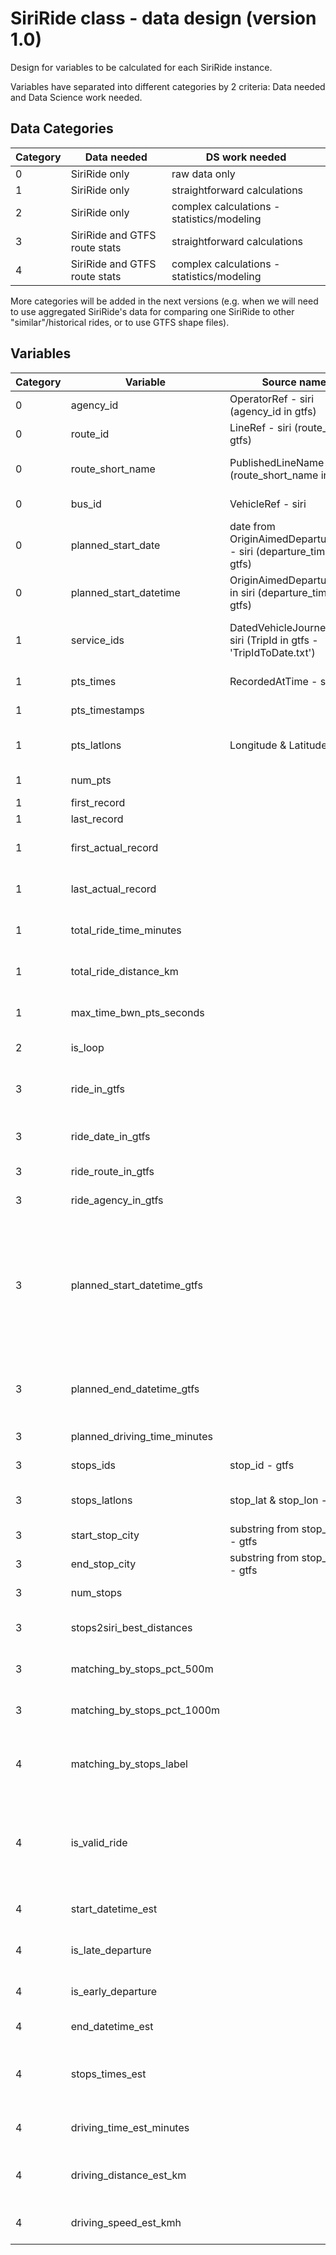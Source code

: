 # SiriRide class - data design (version 1.0)

Design for variables to be calculated for each SiriRide instance.

Variables have separated into different categories by 2 criteria: Data needed and Data Science work needed.

## Data Categories
Category | Data needed | DS work needed 
-- | -- | -- 
0 | SiriRide only | raw data only
1 | SiriRide only | straightforward calculations
2 | SiriRide only  | complex calculations - statistics/modeling 
3 | SiriRide and GTFS route stats | straightforward calculations
4 | SiriRide and GTFS route stats | complex calculations - statistics/modeling

More categories will be added in the next versions (e.g. when we will need to use aggregated  SiriRide's data for comparing one SiriRide to other "similar"/historical rides, or to use GTFS shape files). 

## Variables

Category | Variable | Source name | Desc | Dependencies | Dtype | Comments
-- | -- | -- | -- | -- | -- | --
0 | agency_id | OperatorRef - siri (agency_id in gtfs) | | **siri raw data** | int | SiriRide index    
0 | route_id | LineRef - siri (route_id in gtfs) | | **siri raw data** | int | SiriRide index    
0 | route_short_name | PublishedLineName - siri (route_short_name in gtfs) | | **siri raw data** | int | **to verify it's always int**   
0 | bus_id | VehicleRef - siri | | **siri raw data** | int | SiriRide index    
0 | planned_start_date | date from OriginAimedDepartureTime - siri (departure_time in gtfs) | | **siri raw data** | date | SiriRide index  
0 | planned_start_datetime | OriginAimedDepartureTime in siri (departure_time in gtfs) | | **siri raw data** | datetime | SiriRide index 
1 | service_ids | DatedVehicleJourneyRef - siri (TripId in gtfs - 'TripIdToDate.txt') | list of unique service_id in SiriRide | **siri raw data** | list of int | mostly will be only one value in the list
1 | pts_times | RecordedAtTime - siri | list of points timestamps (by time_recorded) | **siri raw data** | list of datetime 
1 | pts_timestamps | | list of points timestamps (by timestamp) | **siri raw data** | list of datetime  
1 | pts_latlons | Longitude & Latitude - siri | list of points latlon's (by time_recorded) | **siri raw data** | list of tuples of floats 
1 | num_pts | | number of geo points in SiriRide | pts_times | int 
1 | first_record | | timestamp of first record | pts_times | datetime  
1 | last_record | | timestamp of last record | pts_times | datetime
1 | first_actual_record | | timestamp of first record that had actual lat,lon (not 0.0,0.0) | pts_times, pts_latlons | datetime  
1 | last_actual_record | | timestamp of last record that had actual lat,lon (not 0.0,0.0) | pts_times, pts_latlons | datetime 
1 | total_ride_time_minutes | | time (minutes) from first non 0 time point until the last one | first_actual_record, last_actual_record | float
1 | total_ride_distance_km | | distance (km) from first non 0 time point until the last one | pts_times, pts_latlons | float
1 | max_time_bwn_pts_seconds | | max time (seconds) between two adjacent points | pts_times | float 
2 | is_loop | | indication if the bus go back and forth or loop | pts_times, pts_latlons | boolean 
3 | ride_in_gtfs | | specific ride is listed in the gtfs (agency_id + route_id + planned_start_date + planned_start_time) | **route_stats** | boolean
3 | ride_date_in_gtfs | | ride date is listed in the gtfs (agency_id + route_id + planned_start_date) | **route_stats** | boolean  
3 | ride_route_in_gtfs | | ride route is listed in the gtfs (agency_id + route_id) | **route_stats** | boolean 
3 | ride_agency_in_gtfs | | ride agency is listed in the gtfs (agency_id) | **route_stats** | boolean
3 | planned_start_datetime_gtfs | | ride planned start time (as timestamp) by gtfs - if ride_in_gtfs = 1 then equal to planned_start_datetime, if only ride_date_in_gtfs = 1 then takes from gtfs the planned_start_datetime which is adjacent and before planned_start_datetime from siri | **route_stats**, ride_in_gtfs, ride_date_in_gtfs = 1 | datetime
3 | planned_end_datetime_gtfs | | ride planned end time (as timestamp) by gtfs (use the ride of planned_start_datetime_gtfs when ride_in_gtfs = 0) | **route_stats**, planned_start_datetime_gtfs, ride_in_gtfs, ride_date_in_gtfs = 1 | datetime 
3 | planned_driving_time_minutes | | ride planned driving time (minutes) | planned_start_datetime_gtfs, planned_end_datetime_gtfs | float 
3 | stops_ids | stop_id - gtfs | list of stops id's by gtfs | **route_stats**, ride_date_in_gtfs = 1 | list of int
3 | stops_latlons | stop_lat & stop_lon - gtfs | list of stops latlon's by gtfs | **route_stats**, ride_date_in_gtfs = 1 | list of tuples of floats 
3 | start_stop_city | substring from stop_desc - gtfs | start stop city by gtfs | **route_stats**, ride_date_in_gtfs = 1 | string
3 | end_stop_city | substring from stop_desc - gtfs | end stop city by gtfs | **route_stats**, ride_date_in_gtfs = 1 | string
3 | num_stops | | number of stops in route_id by gtfs | stops_ids, ride_date_in_gtfs = 1 | int
3 | stops2siri_best_distances | | list of distances (meters) between each stop and its nearest siri point | pts_latlons, stops_latlons, ride_date_in_gtfs = 1 | list of floats
3 | matching_by_stops_pct_500m | | percentage of stops with nearest siri point in distance of 500m | stops_best_distances, ride_date_in_gtfs = 1 | float
3 | matching_by_stops_pct_1000m | | percentage of stops with nearest siri point in distance of 1000m | stops_best_distances, ride_date_in_gtfs = 1 | float
4 | matching_by_stops_label | | labels for ride completion level by stops matching calculations - complete, missing (start / end / mid / other) | stops_best_distances, matching_by_stops_pct_500m, matching_by_stops_pct_1000m | string | **rules will be defined**    
4 | is_valid_ride | | indication if the ride data is valid for high-level calculations | matching_by_stops_label, is_loop, max_time_gap_bwn_pts, num_pts, ?? | boolean |**rules will be defined (may include filtering by agency_id)**   
4 | start_datetime_est | | estimated departure time from first station (as timestamp) | pts_times, pts_latlons, stops_latlons, is_valid_ride = 1 | datetime
4 | is_late_departure | | indication if the bus departed from the first stop after the scheduled time | start_datetime_est, planned_start_datetime_gtfs, is_valid_ride = 1 | boolean |**rules will be defined** 
4 | is_early_departure | | indication if the bus departed from the first stop before the scheduled time | start_datetime_est, planned_start_datetime_gtfs, is_valid_ride = 1 | boolean |**rules will be defined** 
4 | end_datetime_est | | estimated arrival time to last station (as timestamp) | pts_times, pts_latlons, stops_latlons, is_valid_ride = 1 | datetime 
4 | stops_times_est | | list of estimated stops times (as timestamps) | pts_times, pts_latlons, stops_latlons, start_datetime_est, end_datetime_est, is_valid_ride = 1 | list of datetime 
4 | driving_time_est_minutes | | estimated driving time (minutes) from first station to last station | start_datetime_est, end_datetime_est, is_valid_ride = 1 | float
4 | driving_distance_est_km | | estimated driving distance (km) from first station to last station | start_datetime_est, end_datetime_est, stops_latlons, pts_times, pts_latlons, is_valid_ride = 1 | float 
4 | driving_speed_est_kmh | | estimated driving speed (kmh) from first station to last station | driving_time_est_minutes, driving_distance_est_km, is_valid_ride = 1 | float


